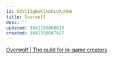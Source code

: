 ```yaml
---
id: UZVCI5gBaK3kmhLUAzOk6
title: Overwolf
desc: ''
updated: 1641396060610
created: 1641396047427
---
```


[Overwolf | The guild for in-game creators](https://www.overwolf.com/)
